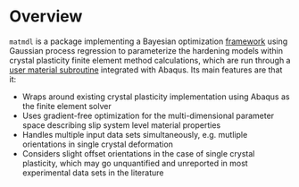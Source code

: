 # Overview


``matmdl`` is a package implementing a Bayesian optimization [framework](https://scikit-optimize.github.io/stable/) using Gaussian process regression to parameterize the hardening models within crystal plasticity finite element method calculations, which are run through a [user material subroutine](https://www.researchgate.net/profile/Frank-Richter-5/post/Can_anyone_help_me_te_implement_properly_Huangs_UMAT_for_single_crystal_plasticity_on_Abaqus/attachment/5ca8491b3843b01b9b97ef84/AS%3A744577992499201%401554532635182/download/Huang+-+MECH+178.pdf) integrated with Abaqus. 
Its main features are that it:

* Wraps around existing crystal plasticity implementation using Abaqus as the finite element solver
* Uses gradient-free optimization for the multi-dimensional parameter space describing slip system level material properties
* Handles multiple input data sets simultaneously, e.g. mutliple orientations in single crystal deformation
* Considers slight offset orientations in the case of single crystal plasticity, which may go unquantified and unreported in most experimental data sets in the literature
